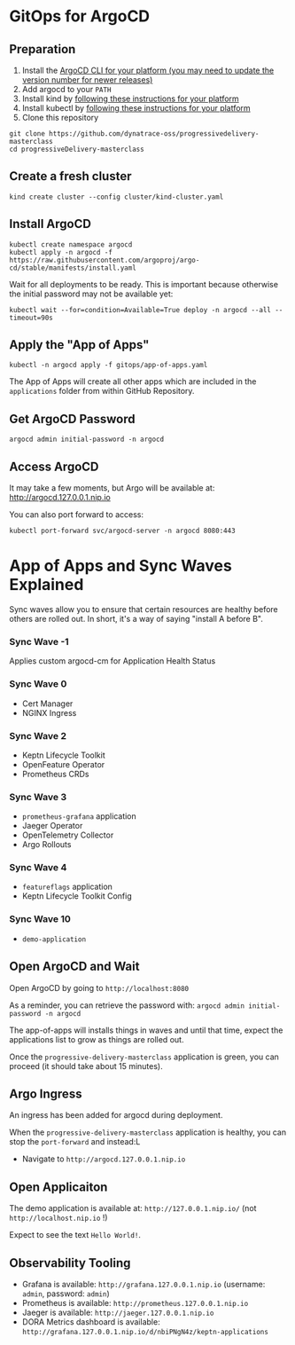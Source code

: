 # GitOps for ArgoCD

## Preparation

1. Install the [ArgoCD CLI for your platform (you may need to update the version number for newer releases)](https://github.com/argoproj/argo-cd/releases/tag/v2.7.7)
1. Add argocd to your `PATH`
1. Install kind by [following these instructions for your platform](https://kind.sigs.k8s.io/docs/user/quick-start#installation)
1. Install kubectl by [following these instructions for your platform](https://kubernetes.io/docs/tasks/tools/#kubectl)
1. Clone this repository

```
git clone https://github.com/dynatrace-oss/progressivedelivery-masterclass
cd progressiveDelivery-masterclass
```

## Create a fresh cluster

```
kind create cluster --config cluster/kind-cluster.yaml
```

## Install ArgoCD

```
kubectl create namespace argocd
kubectl apply -n argocd -f https://raw.githubusercontent.com/argoproj/argo-cd/stable/manifests/install.yaml
```

Wait for all deployments to be ready. This is important because otherwise the initial password may not be available yet:

```
kubectl wait --for=condition=Available=True deploy -n argocd --all --timeout=90s
```

## Apply the "App of Apps"

```
kubectl -n argocd apply -f gitops/app-of-apps.yaml
```

The App of Apps will create all other apps which are included in the `applications` folder from within GitHub Repository.

## Get ArgoCD Password

```
argocd admin initial-password -n argocd
```

## Access ArgoCD

It may take a few moments, but Argo will be available at: http://argocd.127.0.0.1.nip.io

You can also port forward to access:

```
kubectl port-forward svc/argocd-server -n argocd 8080:443
```

# App of Apps and Sync Waves Explained

Sync waves allow you to ensure that certain resources are healthy before others are rolled out. In short, it's a way of saying "install A before B".

### Sync Wave -1
Applies custom argocd-cm for Application Health Status

### Sync Wave 0
- Cert Manager
- NGINX Ingress

### Sync Wave 2
- Keptn Lifecycle Toolkit
- OpenFeature Operator
- Prometheus CRDs

### Sync Wave 3
- `prometheus-grafana` application
- Jaeger Operator
- OpenTelemetry Collector
- Argo Rollouts

### Sync Wave 4
- `featureflags` application
- Keptn Lifecycle Toolkit Config

### Sync Wave 10
- `demo-application`

## Open ArgoCD and Wait
Open ArgoCD by going to `http://localhost:8080`

As a reminder, you can retrieve the password with: `argocd admin initial-password -n argocd`

The app-of-apps will installs things in waves and until that time, expect the applications list to grow as things are rolled out.

Once the `progressive-delivery-masterclass` application is green, you can proceed (it should take about 15 minutes).

## Argo Ingress
An ingress has been added for argocd during deployment.

When the `progressive-delivery-masterclass` application is healthy, you can stop the `port-forward` and instead:L

- Navigate to `http://argocd.127.0.0.1.nip.io`

## Open Applicaiton
The demo application is available at: `http://127.0.0.1.nip.io/` (not `http://localhost.nip.io` !)

Expect to see the text `Hello World!`.

## Observability Tooling
- Grafana is available: `http://grafana.127.0.0.1.nip.io` (username: `admin`, password: `admin`)
- Prometheus is available: `http://prometheus.127.0.0.1.nip.io`
- Jaeger is available: `http://jaeger.127.0.0.1.nip.io`
- DORA Metrics dashboard is available: `http://grafana.127.0.0.1.nip.io/d/nbiPNgN4z/keptn-applications`
